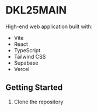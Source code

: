 # DKL25MAIN

High-end web application built with:
- Vite
- React
- TypeScript
- Tailwind CSS
- Supabase
- Vercel

## Getting Started

1. Clone the repository
